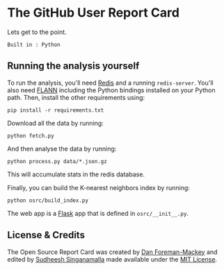 The GitHub User Report Card
===========================

Lets get to the point.
```
Built in : Python
```

Running the analysis yourself
-----------------------------

To run the analysis, you'll need [Redis](http://redis.io) and a running `redis-server`.
You'll also need [FLANN](http://www.cs.ubc.ca/~mariusm/index.php/FLANN/FLANN) including
the Python bindings installed on your Python path. Then, install the other requirements
using:

```
pip install -r requirements.txt
```

Download all the data by running:

```
python fetch.py
```

And then analyse the data by running:

```
python process.py data/*.json.gz
```

This will accumulate stats in the redis database.

Finally, you can build the K-nearest neighbors index by running:

```
python osrc/build_index.py
```

The web app is a [Flask](http://flask.pocoo.org/) app that is defined in `osrc/__init__.py`.

License & Credits
-----------------

The Open Source Report Card was created by [Dan Foreman-Mackey](http://dan.iel.fm) and edited by [Sudheesh Singanamalla](https://github.com/sudheesh001)
made available under the [MIT License](https://github.com/dfm/osrc/blob/master/LICENSE).
